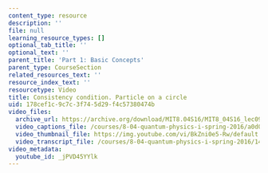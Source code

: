 ```yaml
---
content_type: resource
description: ''
file: null
learning_resource_types: []
optional_tab_title: ''
optional_text: ''
parent_title: 'Part 1: Basic Concepts'
parent_type: CourseSection
related_resources_text: ''
resource_index_text: ''
resourcetype: Video
title: Consistency condition. Particle on a circle
uid: 178cef1c-9c7c-3f74-5d29-f4c57380474b
video_files:
  archive_url: https://archive.org/download/MIT8.04S16/MIT8_04S16_lec09_s4_300k.mp4
  video_captions_file: /courses/8-04-quantum-physics-i-spring-2016/a0d03010f20c53ae96f2b1eb36f55447_jPVD45YYlk.vtt
  video_thumbnail_file: https://img.youtube.com/vi/BkZni0e5-Rw/default.jpg
  video_transcript_file: /courses/8-04-quantum-physics-i-spring-2016/14cfbf39c9bb7d007988daca10494f41_jPVD45YYlk.pdf
video_metadata:
  youtube_id: _jPVD45YYlk
---
```

